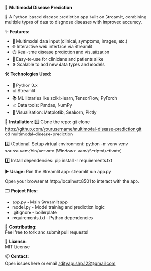 📢 **Multimodal Disease Prediction**

🔬 A Python-based disease prediction app built on Streamlit, combining multiple types of data to diagnose diseases with improved accuracy.

✨ **Features:**
- 🧬 Multimodal data input (clinical, symptoms, images, etc.)
- 🌐 Interactive web interface via Streamlit
- ⏱️ Real-time disease prediction and visualization
- 🤝 Easy-to-use for clinicians and patients alike
- ⚙️ Scalable to add new data types and models

🛠️ **Technologies Used:**
- 🐍 Python 3.x
- 📊 Streamlit
- 📚 ML libraries like scikit-learn, TensorFlow, PyTorch
- 📈 Data tools: Pandas, NumPy
- 🎨 Visualization: Matplotlib, Seaborn, Plotly

🚀 **Installation:**
1️⃣ Clone the repo:
    git clone https://github.com/yourusername/multimodal-disease-prediction.git  
    cd multimodal-disease-prediction

2️⃣ (Optional) Setup virtual environment:
    python -m venv venv  
    source venv/bin/activate  (Windows: venv\Scripts\activate)

3️⃣ Install dependencies:
    pip install -r requirements.txt

▶️ **Usage:**
Run the Streamlit app:
    streamlit run app.py  

Open your browser at http://localhost:8501 to interact with the app.

🗂️ **Project Files:**
- app.py - Main Streamlit app  
- model.py - Model training and prediction logic
- .gitignore - boilerplate
- requirements.txt - Python dependencies  

🤝 **Contributing:**  
Feel free to fork and submit pull requests!

📄 **License:**  
MIT License

📫 **Contact:**  
Open issues here or email adityapushp.123@gmail.com
